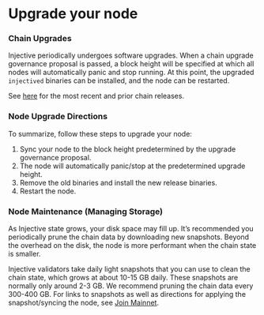 # Upgrade your node

### Chain Upgrades

Injective periodically undergoes software upgrades. When a chain upgrade governance proposal is passed, a block height will be specified at which all nodes will automatically panic and stop running. At this point, the upgraded `injectived` binaries can be installed, and the node can be restarted.

See [here](https://github.com/InjectiveLabs/injective-chain-releases/releases) for the most recent and prior chain releases.

### Node Upgrade Directions

To summarize, follow these steps to upgrade your node:

1. Sync your node to the block height predetermined by the upgrade governance proposal.
2. The node will automatically panic/stop at the predetermined upgrade height.
3. Remove the old binaries and install the new release binaries.
4. Restart the node.

### Node Maintenance (Managing Storage)

As Injective state grows, your disk space may fill up. It’s recommended you periodically prune the chain data by downloading new snapshots. Beyond the overhead on the disk, the node is more performant when the chain state is smaller.

Injective validators take daily light snapshots that you can use to clean the chain state, which grows at about 10-15 GB daily. These snapshots are normally only around 2-3 GB. We recommend pruning the chain data every 300-400 GB. For links to snapshots as well as directions for applying the snapshot/syncing the node, see [Join Mainnet](join-a-network.md).
